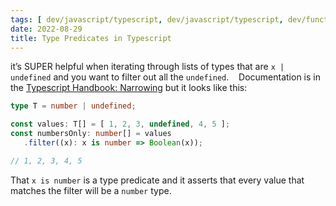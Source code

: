 ```yaml
---
tags: [ dev/javascript/typescript, dev/javascript/typescript, dev/functional ]
date: 2022-08-29
title: Type Predicates in Typescript
---
```


 it’s SUPER helpful when iterating through lists of types that are `x | undefined` and you want to filter out all the `undefined`.
 
 Documentation is in the [Typescript Handbook: Narrowing](https://www.typescriptlang.org/docs/handbook/2/narrowing.html#using-type-predicates) but it looks like this:

```typescript
type T = number | undefined;

const values: T[] = [ 1, 2, 3, undefined, 4, 5 ];
const numbersOnly: number[] = values
   .filter((x): x is number => Boolean(x));

// 1, 2, 3, 4, 5
```


That `x is number` is a type predicate and it asserts that every value that matches the filter will be a `number` type.